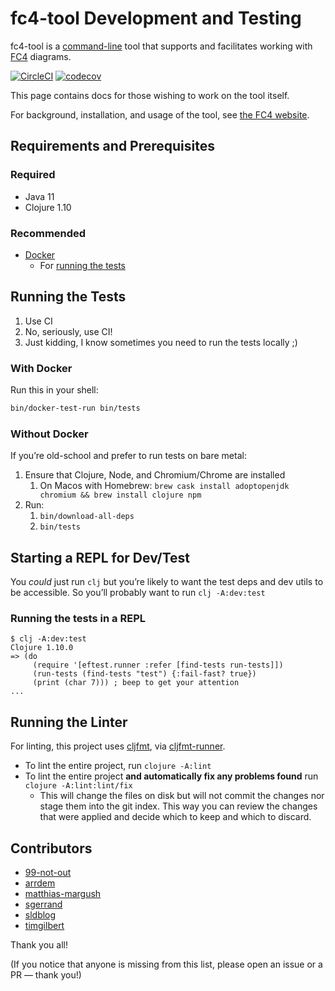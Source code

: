 # fc4-tool Development and Testing

fc4-tool is a [command-line][cli] tool that supports and facilitates working with
[FC4][fc4-framework] diagrams.

[![CircleCI](https://circleci.com/gh/FundingCircle/fc4-framework.svg?style=shield)](https://circleci.com/gh/FundingCircle/fc4-framework)
[![codecov](https://codecov.io/gh/FundingCircle/fc4-framework/branch/master/graph/badge.svg)](https://codecov.io/gh/FundingCircle/fc4-framework)

This page contains docs for those wishing to work on the tool itself.

For background, installation, and usage of the tool, see [the FC4 website][fc4-tool].


[cli]: https://en.wikipedia.org/wiki/Command-line_interface
[fc4-framework]: https://fundingcircle.github.io/fc4-framework/
[fc4-tool]: https://fundingcircle.github.io/fc4-framework/tool/


## Requirements and Prerequisites

### Required

* Java 11
* Clojure 1.10

### Recommended

* [Docker](https://www.docker.com/)
  * For [running the tests](#running-the-tests)

## Running the Tests

1. Use CI
1. No, seriously, use CI!
1. Just kidding, I know sometimes you need to run the tests locally ;)

### With Docker

Run this in your shell:

```bash
bin/docker-test-run bin/tests
```

### Without Docker

If you’re old-school and prefer to run tests on bare metal:

1. Ensure that Clojure, Node, and Chromium/Chrome are installed
   1. On Macos with Homebrew: `brew cask install adoptopenjdk chromium && brew install clojure npm`
1. Run:
   1. `bin/download-all-deps`
   1. `bin/tests`

## Starting a REPL for Dev/Test

You _could_ just run `clj` but you’re likely to want the test deps and dev utils to be accessible.
So you’ll probably want to run `clj -A:dev:test`

### Running the tests in a REPL

```shell
$ clj -A:dev:test
Clojure 1.10.0
=> (do
     (require '[eftest.runner :refer [find-tests run-tests]])
     (run-tests (find-tests "test") {:fail-fast? true})
     (print (char 7))) ; beep to get your attention
...
```

## Running the Linter

For linting, this project uses [cljfmt](https://github.com/weavejester/cljfmt),
via [cljfmt-runner](https://github.com/JamesLaverack/cljfmt-runner).

* To lint the entire project, run `clojure -A:lint`
* To lint the entire project **and automatically fix any problems found** run
  `clojure -A:lint:lint/fix`
  * This will change the files on disk but will not commit the changes nor stage
    them into the git index. This way you can review the changes that were
    applied and decide which to keep and which to discard.

## Contributors

* [99-not-out](https://github.com/99-not-out)
* [arrdem](https://github.com/arrdem)
* [matthias-margush](https://github.com/matthias-margush)
* [sgerrand](https://github.com/sgerrand)
* [sldblog](https://github.com/sldblog)
* [timgilbert](https://github.com/timgilbert)

Thank you all!

(If you notice that anyone is missing from this list, please open an issue or a PR — thank you!)
